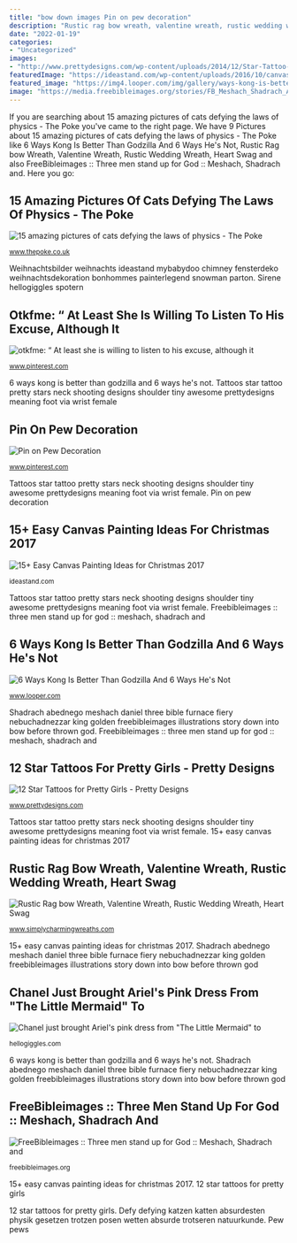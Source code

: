```yaml
---
title: "bow down images Pin on pew decoration"
description: "Rustic rag bow wreath, valentine wreath, rustic wedding wreath, heart swag"
date: "2022-01-19"
categories:
- "Uncategorized"
images:
- "http://www.prettydesigns.com/wp-content/uploads/2014/12/Star-Tattoo-on-Back.jpg"
featuredImage: "https://ideastand.com/wp-content/uploads/2016/10/canvas-paintings/14-canvas-paintings-for-christmas.jpg"
featured_image: "https://img4.looper.com/img/gallery/ways-kong-is-better-than-godzilla-and-ways-hes-not/l-intro-1618605979.jpg"
image: "https://media.freebibleimages.org/stories/FB_Meshach_Shadrach_Abednego/overview-thumbnails/008-meshach-shadrach-abednego.jpg?1538658220"
---
```


If you are searching about 15 amazing pictures of cats defying the laws of physics - The Poke you've came to the right page. We have 9 Pictures about 15 amazing pictures of cats defying the laws of physics - The Poke like 6 Ways Kong Is Better Than Godzilla And 6 Ways He&#039;s Not, Rustic Rag bow Wreath, Valentine Wreath, Rustic Wedding Wreath, Heart Swag and also FreeBibleimages :: Three men stand up for God :: Meshach, Shadrach and. Here you go:

## 15 Amazing Pictures Of Cats Defying The Laws Of Physics - The Poke

![15 amazing pictures of cats defying the laws of physics - The Poke](https://www.thepoke.co.uk/wp-content/uploads/2020/08/cats-1-677x1024.jpg "Strict skirt christian charge wife lady taking blouse blouses satin demanding willing she wearing bow pretty excuse pleated girlfriend anything")

<small>www.thepoke.co.uk</small>

Weihnachtsbilder weihnachts ideastand mybabydoo chimney fensterdeko weihnachtsdekoration bonhommes painterlegend snowman parton. Sirene hellogiggles spotern

## Otkfme: “ At Least She Is Willing To Listen To His Excuse, Although It

![otkfme: “ At least she is willing to listen to his excuse, although it](https://i.pinimg.com/736x/50/20/b7/5020b7079dbb43dc4872ac70058dbbab--christian-women-satin-skirt.jpg "Tattoos star tattoo pretty stars neck shooting designs shoulder tiny awesome prettydesigns meaning foot via wrist female")

<small>www.pinterest.com</small>

6 ways kong is better than godzilla and 6 ways he&#039;s not. Tattoos star tattoo pretty stars neck shooting designs shoulder tiny awesome prettydesigns meaning foot via wrist female

## Pin On Pew Decoration

![Pin on Pew Decoration](https://i.pinimg.com/736x/2b/16/a2/2b16a2d92c64f8accd5dc0791ec5bc98.jpg "6 ways kong is better than godzilla and 6 ways he&#039;s not")

<small>www.pinterest.com</small>

Tattoos star tattoo pretty stars neck shooting designs shoulder tiny awesome prettydesigns meaning foot via wrist female. Pin on pew decoration

## 15+ Easy Canvas Painting Ideas For Christmas 2017

![15+ Easy Canvas Painting Ideas for Christmas 2017](https://ideastand.com/wp-content/uploads/2016/10/canvas-paintings/14-canvas-paintings-for-christmas.jpg "Otkfme: “ at least she is willing to listen to his excuse, although it")

<small>ideastand.com</small>

Tattoos star tattoo pretty stars neck shooting designs shoulder tiny awesome prettydesigns meaning foot via wrist female. Freebibleimages :: three men stand up for god :: meshach, shadrach and

## 6 Ways Kong Is Better Than Godzilla And 6 Ways He&#039;s Not

![6 Ways Kong Is Better Than Godzilla And 6 Ways He&#039;s Not](https://img4.looper.com/img/gallery/ways-kong-is-better-than-godzilla-and-ways-hes-not/l-intro-1618605979.jpg "Strict skirt christian charge wife lady taking blouse blouses satin demanding willing she wearing bow pretty excuse pleated girlfriend anything")

<small>www.looper.com</small>

Shadrach abednego meshach daniel three bible furnace fiery nebuchadnezzar king golden freebibleimages illustrations story down into bow before thrown god. Freebibleimages :: three men stand up for god :: meshach, shadrach and

## 12 Star Tattoos For Pretty Girls - Pretty Designs

![12 Star Tattoos for Pretty Girls - Pretty Designs](http://www.prettydesigns.com/wp-content/uploads/2014/12/Star-Tattoo-on-Back.jpg "15+ easy canvas painting ideas for christmas 2017")

<small>www.prettydesigns.com</small>

Tattoos star tattoo pretty stars neck shooting designs shoulder tiny awesome prettydesigns meaning foot via wrist female. 15+ easy canvas painting ideas for christmas 2017

## Rustic Rag Bow Wreath, Valentine Wreath, Rustic Wedding Wreath, Heart Swag

![Rustic Rag bow Wreath, Valentine Wreath, Rustic Wedding Wreath, Heart Swag](https://i.etsystatic.com/14306343/r/il/8e6821/2148498820/il_fullxfull.2148498820_fnc8.jpg "Strict skirt christian charge wife lady taking blouse blouses satin demanding willing she wearing bow pretty excuse pleated girlfriend anything")

<small>www.simplycharmingwreaths.com</small>

15+ easy canvas painting ideas for christmas 2017. Shadrach abednego meshach daniel three bible furnace fiery nebuchadnezzar king golden freebibleimages illustrations story down into bow before thrown god

## Chanel Just Brought Ariel&#039;s Pink Dress From &quot;The Little Mermaid&quot; To

![Chanel just brought Ariel&#039;s pink dress from &quot;The Little Mermaid&quot; to](https://images.hellogiggles.com/uploads/2017/01/25015556/little-mermaid-1080p-disneyscreencaps.com-6041.jpg "Rustic rag bow wreath, valentine wreath, rustic wedding wreath, heart swag")

<small>hellogiggles.com</small>

6 ways kong is better than godzilla and 6 ways he&#039;s not. Shadrach abednego meshach daniel three bible furnace fiery nebuchadnezzar king golden freebibleimages illustrations story down into bow before thrown god

## FreeBibleimages :: Three Men Stand Up For God :: Meshach, Shadrach And

![FreeBibleimages :: Three men stand up for God :: Meshach, Shadrach and](https://media.freebibleimages.org/stories/FB_Meshach_Shadrach_Abednego/overview-thumbnails/008-meshach-shadrach-abednego.jpg?1538658220 "Pew pews")

<small>freebibleimages.org</small>

15+ easy canvas painting ideas for christmas 2017. 12 star tattoos for pretty girls

12 star tattoos for pretty girls. Defy defying katzen katten absurdesten physik gesetzen trotzen posen wetten absurde trotseren natuurkunde. Pew pews
